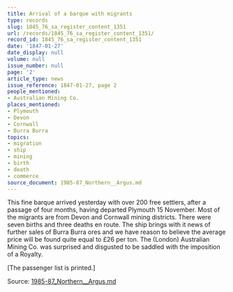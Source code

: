 ```yaml
---
title: Arrival of a barque with migrants
type: records
slug: 1845_76_sa_register_content_1351
url: /records/1845_76_sa_register_content_1351/
record_id: 1845_76_sa_register_content_1351
date: '1847-01-27'
date_display: null
volume: null
issue_number: null
page: '2'
article_type: news
issue_reference: 1847-01-27, page 2
people_mentioned:
- Australian Mining Co.
places_mentioned:
- Plymouth
- Devon
- Cornwall
- Burra Burra
topics:
- migration
- ship
- mining
- birth
- death
- commerce
source_document: 1985-87_Northern__Argus.md
---
```


This fine barque arrived yesterday with over 200 free settlers, after a passage of four months, having departed Plymouth 15 November.  Most of the migrants are from Devon and Cornwall mining districts.  There were seven births and three deaths en route.  The ship brings with it news of further sales of Burra Burra ores and we have reason to believe the average price will be found quite equal to £26 per ton.  The (London) Australian Mining Co. was surprised and disgusted to be saddled with the imposition of a Royalty.

[The passenger list is printed.]

Source: [1985-87_Northern__Argus.md](/downloads/markdown/1985-87_Northern__Argus.md)
